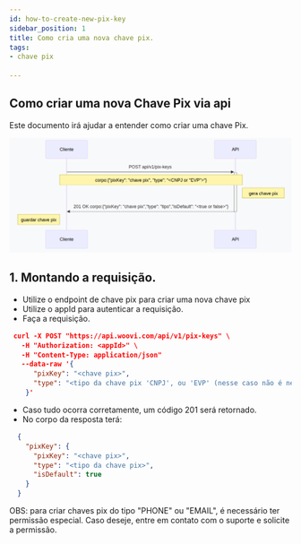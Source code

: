 ```yaml
---
id: how-to-create-new-pix-key
sidebar_position: 1
title: Como cria uma nova chave pix.
tags:
- chave pix

---
```


## Como criar uma nova Chave Pix via api

Este documento irá ajudar a entender como criar uma chave Pix.

![fluxograma sequencial com cria uma chave pix](./__assets__/sequenceDiagrama_create_pix_key.png)

## 1. Montando a requisição.
  * Utilize o endpoint de chave pix para criar uma nova chave pix
  * Utilize o appId para autenticar a requisição.
  * Faça a requisição.
  ```JSON
   curl -X POST "https://api.woovi.com/api/v1/pix-keys" \
     -H "Authorization: <appId>" \
     -H "Content-Type: application/json" 
     --data-raw '{
        "pixKey": "<chave pix>",
        "type": "<tipo da chave pix 'CNPJ', ou 'EVP' (nesse caso não é nescessário enviar a chave pix, visto que será uma chave aleatória)>"
      }'
  ```

  * Caso tudo ocorra corretamente, um código 201 será retornado.
  * No corpo da resposta terá:
  ```JSON
    {
      "pixKey": {
        "pixKey": "<chave pix>",
        "type": "<tipo da chave pix>",
        "isDefault": true
      }
    }
  ```

OBS: para criar chaves pix do tipo "PHONE" ou "EMAIL", é necessário ter permissão especial. 
Caso deseje, entre em contato com o suporte e solicite a permissão.

